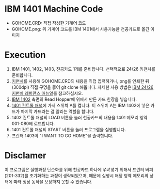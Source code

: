 # IBM 1401 Machine Code
- GOHOME.CRD: 직접 작성한 기계어 코드
- GOHOME.png: 위 기계어 코드를 IBM 1401에서 사용가능한 천공카드로 옮긴 이미지

# Execution
1. IBM 1401, 1402, 1403, 천공카드 1개를 준비합니다. 선택적으로 24/26 키펀치를 준비합니다.
2. [키펀치](https://en.wikipedia.org/wiki/Keypunch)를 사용해 GOHOME.CRD의 내용을 직접 입력하거나, png를 인쇄한 뒤(300dpi) 직접 구멍을 뚫어 git clone 해옵니다. 자세한 사용 방법은 [IBM 24/26 키펀치 레퍼런스 매뉴얼](http://www.bitsavers.org/pdf/ibm/punchedCard/Keypunch/A24-0520-2_24-26_Keypunches.pdf)를 참고하십시오.
3. [IBM 1402](http://bitsavers.org/pdf/ibm/1402/A24-3072-2_1402_Card_Read-Punch.pdf) 측면의 Read Hopper에 위에서 만든 카드 한장을 넣습니다.
4. [1401 컨트롤 패널](https://upload.wikimedia.org/wikipedia/commons/4/4d/IBM_1401_Control_Panel.jpg)에 가서 스위치 A를 켭니다. 이 스위치 A는 IBM 1402에 넣은 카드가 마지막 카드라는 걸 알리는 역할을 합니다.
5. 1402 컨트롤 패널의 LOAD 버튼을 눌러 천공카드의 내용을 1401 메모리 영역 001-080에 로드합니다.
6. 1401 컨트롤 패널의 START 버튼을 눌러 프로그램을 실행합니다.
7. 프린터 1403이 "I WANT TO GO HOME"을 출력합니다.

# Disclamer
이 프로그램은 실행과정 단순화를 위해 천공카드 하나에 쑤셔넣기 위해서 프린터 버퍼(201-332)를 초기화하는 과정이 생략되었으며, 때문에 실행시 해당 영역 메모리의 상태에 따라 정상 동작을 보장하지 못할 수 있습니다.